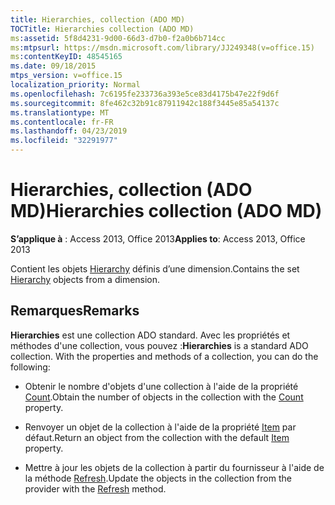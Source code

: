 ```yaml
---
title: Hierarchies, collection (ADO MD)
TOCTitle: Hierarchies collection (ADO MD)
ms:assetid: 5f8d4231-9d00-66d3-d7b0-f2a0b6b714cc
ms:mtpsurl: https://msdn.microsoft.com/library/JJ249348(v=office.15)
ms:contentKeyID: 48545165
ms.date: 09/18/2015
mtps_version: v=office.15
localization_priority: Normal
ms.openlocfilehash: 7c6195fe233736a393e5ce83d4175b47e22f9d6f
ms.sourcegitcommit: 8fe462c32b91c87911942c188f3445e85a54137c
ms.translationtype: MT
ms.contentlocale: fr-FR
ms.lasthandoff: 04/23/2019
ms.locfileid: "32291977"
---
```

# <a name="hierarchies-collection-ado-md"></a><span data-ttu-id="f9d9f-102">Hierarchies, collection (ADO MD)</span><span class="sxs-lookup"><span data-stu-id="f9d9f-102">Hierarchies collection (ADO MD)</span></span>


<span data-ttu-id="f9d9f-103">**S’applique à** : Access 2013, Office 2013</span><span class="sxs-lookup"><span data-stu-id="f9d9f-103">**Applies to**: Access 2013, Office 2013</span></span>

<span data-ttu-id="f9d9f-104">Contient les objets [Hierarchy](hierarchy-object-ado-md.md) définis d’une dimension.</span><span class="sxs-lookup"><span data-stu-id="f9d9f-104">Contains the set [Hierarchy](hierarchy-object-ado-md.md) objects from a dimension.</span></span>

## <a name="remarks"></a><span data-ttu-id="f9d9f-105">Remarques</span><span class="sxs-lookup"><span data-stu-id="f9d9f-105">Remarks</span></span>

<span data-ttu-id="f9d9f-p101">**Hierarchies** est une collection ADO standard. Avec les propriétés et méthodes d'une collection, vous pouvez :</span><span class="sxs-lookup"><span data-stu-id="f9d9f-p101">**Hierarchies** is a standard ADO collection. With the properties and methods of a collection, you can do the following:</span></span>

  - <span data-ttu-id="f9d9f-108">Obtenir le nombre d'objets d'une collection à l'aide de la propriété [Count](count-property-ado.md).</span><span class="sxs-lookup"><span data-stu-id="f9d9f-108">Obtain the number of objects in the collection with the [Count](count-property-ado.md) property.</span></span>

  - <span data-ttu-id="f9d9f-109">Renvoyer un objet de la collection à l'aide de la propriété [Item](item-property-ado.md) par défaut.</span><span class="sxs-lookup"><span data-stu-id="f9d9f-109">Return an object from the collection with the default [Item](item-property-ado.md) property.</span></span>

  - <span data-ttu-id="f9d9f-110">Mettre à jour les objets de la collection à partir du fournisseur à l'aide de la méthode [Refresh](refresh-method-ado.md).</span><span class="sxs-lookup"><span data-stu-id="f9d9f-110">Update the objects in the collection from the provider with the [Refresh](refresh-method-ado.md) method.</span></span>

